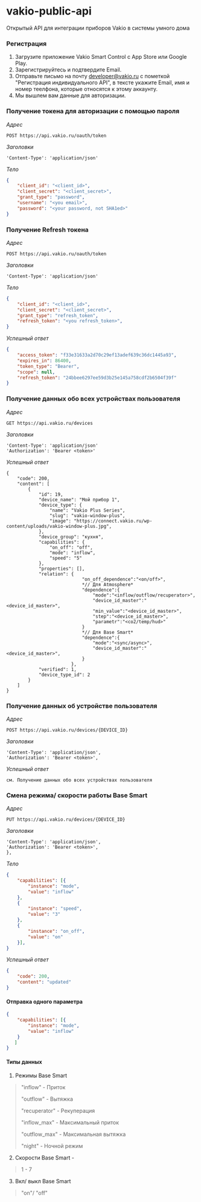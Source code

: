 # vakio-public-api
Открытый API для интеграции приборов Vakio в системы умного дома

### Регистрация

1) Загрузите приложение Vakio Smart Control с App Store или Google Play.
2) Зарегистрируйтесь и подтвердите Email.
3) Отправьте письмо на почту developer@vakio.ru с пометкой "Регистрация индивидуального API", в тексте укажите Email, имя и номер теелфона, которые относятся к этому аккаунту.
4) Мы вышлем вам данные для авторизации.

### Получение токена для авторизации с помощью пароля

*Адрес* 
```
POST https://api.vakio.ru/oauth/token
```
*Заголовки* 
```
'Content-Type': 'application/json'
```
*Тело*
```json
{
    "client_id": "<client_id>",
    "client_secret": "<client_secret>",
    "grant_type": "password",
    "username": "<you email>",
    "password": "<your password, not SHA1ed>"
}
```

### Получение Refresh токена

*Адрес* 
```
POST https://api.vakio.ru/oauth/token
```
*Заголовки* 
```
'Content-Type': 'application/json'
```
*Тело*
```json
{
    "client_id": "<client_id>",
    "client_secret": "<client_secret>",
    "grant_type": "refresh_token",
    "refresh_token": "<you refresh_token>",
}
```
*Успешный ответ*
```json
{
    "access_token": "f33e31633a2d70c29ef13adef639c36dc1445a93",
    "expires_in": 86400,
    "token_type": "Bearer",
    "scope": null,
    "refresh_token": "24bbee6297ee59d3b25e145a758cdf2b6504f39f"
}
```

### Получение данных обо всех устройствах пользователя

*Адрес* 
```
GET https://api.vakio.ru/devices
```
*Заголовки* 
```
'Content-Type': 'application/json'
'Authorization': 'Bearer <token>'
```
*Успешный ответ*
```
{
    "code": 200,
    "content": [
        {
            "id": 19,
            "device_name": "Мой прибор 1",
            "device_type": {
                "name": "Vakio Plus Series",
                "slug": "vakio-window-plus",
                "image": "https://connect.vakio.ru/wp-content/uploads/vakio-window-plus.jpg",
            },
            "device_group": "кухня",
            "capabilities": {
                "on_off": "off",
                "mode": "inflow",
                "speed": "5"
            },
            "properties": [],
            "relation": {
                            "on_off_dependence":"<on/off>",
                            *// Для Atmosphere*
                            "dependence":{
                                "mode":"<inflow/outflow/recuperator>",
                                "device_id_master":"<device_id_master>",
                                "min_value":"<device_id_master>",
                                "step":"<device_id_master>",
                                "parametr":"<co2/temp/hud>"
                            }
                            *// Для Base Smart*
                            "dependence":{
                                "mode":"<sync/async>",
                                "device_id_master":"<device_id_master>",
                            }
                        },
            "verified": 1,
            "device_type_id": 2
        }
    ]
}
```
    
    
### Получение данных об устройстве пользователя

*Адрес* 
```
POST https://api.vakio.ru/devices/{DEVICE_ID}
```
*Заголовки* 
```
'Content-Type': 'application/json',
'Authorization': 'Bearer <token>',
```

*Успешный ответ*
```
см. Получение данных обо всех устройствах пользователя
```

### Смена режима/ скорости работы Base Smart

*Адрес* 
```
PUT https://api.vakio.ru/devices/{DEVICE_ID}
```
*Заголовки* 
```
'Content-Type': 'application/json',
'Authorization': 'Bearer <token>',
},
```
*Тело*
```json
{
    "capabilities": [{
        "instance": "mode",
        "value": "inflow"
    },
    {
        "instance": "speed",
        "value": "3"
    },
    {
        "instance": "on_off",
        "value": "on"
    }],
}
```

*Успешный ответ*
```json
{
    "code": 200,
    "content": "updated"
}
```

#### Отправка одного параметра

```json
{
    "capabilities": [{
        "instance": "mode",
        "value": "inflow"
    }
   ]
}
```

#### Типы данных

1) Режимы Base Smart
> "inflow" - Приток
> 
> "outflow" - Вытяжка
> 
> "recuperator" - Рекуперация
> 
> "inflow_max" - Максимальный приток
> 
> "outflow_max" - Максимальная вытяжка
> 
> "night" - Ночной режим
> 
2) Скорости Base Smart - 
> 1 - 7
3) Вкл/ выкл Base Smart 
> "on"/ "off"

